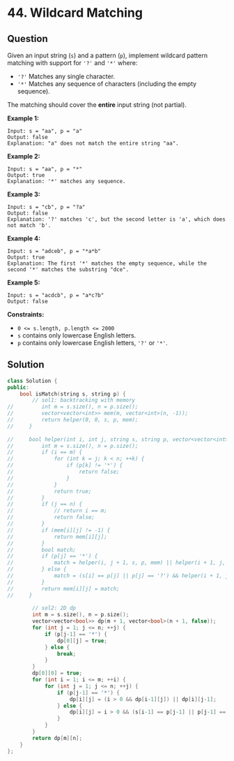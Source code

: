 # 44. Wildcard Matching

## Question

Given an input string \(`s`\) and a pattern \(`p`\), implement wildcard pattern matching with support for `'?'` and `'*'` where:

* `'?'` Matches any single character.
* `'*'` Matches any sequence of characters \(including the empty sequence\).

The matching should cover the **entire** input string \(not partial\).

**Example 1:**

```text
Input: s = "aa", p = "a"
Output: false
Explanation: "a" does not match the entire string "aa".
```

**Example 2:**

```text
Input: s = "aa", p = "*"
Output: true
Explanation: '*' matches any sequence.
```

**Example 3:**

```text
Input: s = "cb", p = "?a"
Output: false
Explanation: '?' matches 'c', but the second letter is 'a', which does not match 'b'.
```

**Example 4:**

```text
Input: s = "adceb", p = "*a*b"
Output: true
Explanation: The first '*' matches the empty sequence, while the second '*' matches the substring "dce".
```

**Example 5:**

```text
Input: s = "acdcb", p = "a*c?b"
Output: false
```

**Constraints:**

* `0 <= s.length, p.length <= 2000`
* `s` contains only lowercase English letters.
* `p` contains only lowercase English letters, `'?'` or `'*'`.

## Solution

```cpp
class Solution {
public:
    bool isMatch(string s, string p) {
        // sol1: backtracking with memory
//         int m = s.size(), n = p.size();
//         vector<vector<int>> mem(m, vector<int>(n, -1));
//         return helper(0, 0, s, p, mem);
//     }
    
//     bool helper(int i, int j, string s, string p, vector<vector<int>>& mem) {
//         int m = s.size(), n = p.size();
//         if (i == m) {
//             for (int k = j; k < n; ++k) {
//                 if (p[k] != '*') {
//                     return false;
//                 }
//             }
//             return true;
//         }
//         if (j == n) {
//             // return i == m;
//             return false;
//         }
//         if (mem[i][j] != -1) {
//             return mem[i][j];
//         }
//         bool match;
//         if (p[j] == '*') {
//             match = helper(i, j + 1, s, p, mem) || helper(i + 1, j, s, p, mem);
//         } else {
//             match = (s[i] == p[j] || p[j] == '?') && helper(i + 1, j + 1, s, p, mem);
//         }
//         return mem[i][j] = match;
//     }
        
        // sol2: 2D dp
        int m = s.size(), n = p.size();
        vector<vector<bool>> dp(m + 1, vector<bool>(n + 1, false));
        for (int j = 1; j <= n; ++j) {
            if (p[j-1] == '*') {
                dp[0][j] = true;
            } else {
                break;
            }
        }
        dp[0][0] = true;
        for (int i = 1; i <= m; ++i) {
            for (int j = 1; j <= n; ++j) {
                if (p[j-1] == '*') {
                    dp[i][j] = (i > 0 && dp[i-1][j]) || dp[i][j-1];
                } else {
                    dp[i][j] = i > 0 && (s[i-1] == p[j-1] || p[j-1] == '?') && dp[i-1][j-1];
                }
            }
        }
        return dp[m][n];
    }
};
```

